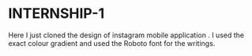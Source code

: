 # INTERNSHIP-1
Here I just cloned the design of instagram mobile application . I used the exact colour gradient  and used the Roboto font for the writings.
